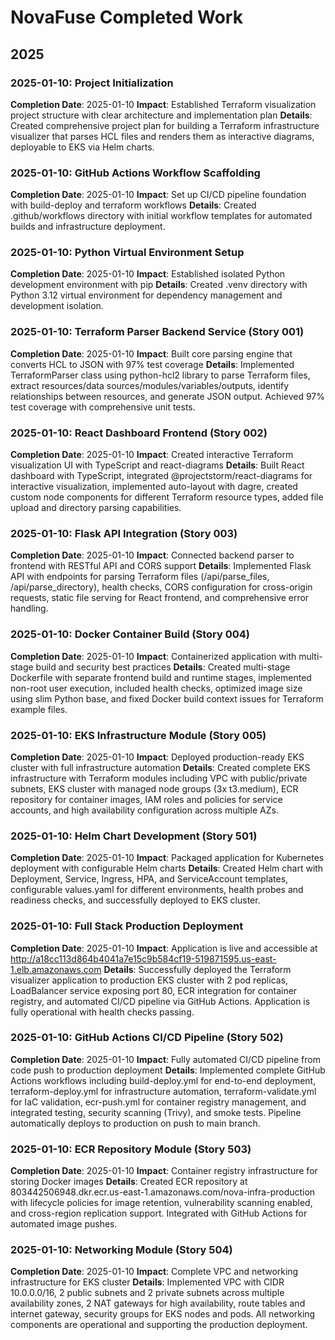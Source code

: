 # NovaFuse Completed Work

## 2025

### 2025-01-10: Project Initialization
**Completion Date**: 2025-01-10
**Impact**: Established Terraform visualization project structure with clear architecture and implementation plan
**Details**: Created comprehensive project plan for building a Terraform infrastructure visualizer that parses HCL files and renders them as interactive diagrams, deployable to EKS via Helm charts.

### 2025-01-10: GitHub Actions Workflow Scaffolding
**Completion Date**: 2025-01-10
**Impact**: Set up CI/CD pipeline foundation with build-deploy and terraform workflows
**Details**: Created .github/workflows directory with initial workflow templates for automated builds and infrastructure deployment.

### 2025-01-10: Python Virtual Environment Setup
**Completion Date**: 2025-01-10
**Impact**: Established isolated Python development environment with pip
**Details**: Created .venv directory with Python 3.12 virtual environment for dependency management and development isolation.

### 2025-01-10: Terraform Parser Backend Service (Story 001)
**Completion Date**: 2025-01-10
**Impact**: Built core parsing engine that converts HCL to JSON with 97% test coverage
**Details**: Implemented TerraformParser class using python-hcl2 library to parse Terraform files, extract resources/data sources/modules/variables/outputs, identify relationships between resources, and generate JSON output. Achieved 97% test coverage with comprehensive unit tests.

### 2025-01-10: React Dashboard Frontend (Story 002)
**Completion Date**: 2025-01-10
**Impact**: Created interactive Terraform visualization UI with TypeScript and react-diagrams
**Details**: Built React dashboard with TypeScript, integrated @projectstorm/react-diagrams for interactive visualization, implemented auto-layout with dagre, created custom node components for different Terraform resource types, added file upload and directory parsing capabilities.

### 2025-01-10: Flask API Integration (Story 003)
**Completion Date**: 2025-01-10
**Impact**: Connected backend parser to frontend with RESTful API and CORS support
**Details**: Implemented Flask API with endpoints for parsing Terraform files (/api/parse_files, /api/parse_directory), health checks, CORS configuration for cross-origin requests, static file serving for React frontend, and comprehensive error handling.

### 2025-01-10: Docker Container Build (Story 004)
**Completion Date**: 2025-01-10
**Impact**: Containerized application with multi-stage build and security best practices
**Details**: Created multi-stage Dockerfile with separate frontend build and runtime stages, implemented non-root user execution, included health checks, optimized image size using slim Python base, and fixed Docker build context issues for Terraform example files.

### 2025-01-10: EKS Infrastructure Module (Story 005)
**Completion Date**: 2025-01-10
**Impact**: Deployed production-ready EKS cluster with full infrastructure automation
**Details**: Created complete EKS infrastructure with Terraform modules including VPC with public/private subnets, EKS cluster with managed node groups (3x t3.medium), ECR repository for container images, IAM roles and policies for service accounts, and high availability configuration across multiple AZs.

### 2025-01-10: Helm Chart Development (Story 501)
**Completion Date**: 2025-01-10
**Impact**: Packaged application for Kubernetes deployment with configurable Helm charts
**Details**: Created Helm chart with Deployment, Service, Ingress, HPA, and ServiceAccount templates, configurable values.yaml for different environments, health probes and readiness checks, and successfully deployed to EKS cluster.

### 2025-01-10: Full Stack Production Deployment
**Completion Date**: 2025-01-10
**Impact**: Application is live and accessible at http://a18cc113d864b4041a7e15c9b584cf19-519871595.us-east-1.elb.amazonaws.com
**Details**: Successfully deployed the Terraform visualizer application to production EKS cluster with 2 pod replicas, LoadBalancer service exposing port 80, ECR integration for container registry, and automated CI/CD pipeline via GitHub Actions. Application is fully operational with health checks passing.

### 2025-01-10: GitHub Actions CI/CD Pipeline (Story 502)
**Completion Date**: 2025-01-10
**Impact**: Fully automated CI/CD pipeline from code push to production deployment
**Details**: Implemented complete GitHub Actions workflows including build-deploy.yml for end-to-end deployment, terraform-deploy.yml for infrastructure automation, terraform-validate.yml for IaC validation, ecr-push.yml for container registry management, and integrated testing, security scanning (Trivy), and smoke tests. Pipeline automatically deploys to production on push to main branch.

### 2025-01-10: ECR Repository Module (Story 503)
**Completion Date**: 2025-01-10
**Impact**: Container registry infrastructure for storing Docker images
**Details**: Created ECR repository at 803442506948.dkr.ecr.us-east-1.amazonaws.com/nova-infra-production with lifecycle policies for image retention, vulnerability scanning enabled, and cross-region replication support. Integrated with GitHub Actions for automated image pushes.

### 2025-01-10: Networking Module (Story 504)
**Completion Date**: 2025-01-10
**Impact**: Complete VPC and networking infrastructure for EKS cluster
**Details**: Implemented VPC with CIDR 10.0.0.0/16, 2 public subnets and 2 private subnets across multiple availability zones, 2 NAT gateways for high availability, route tables and internet gateway, security groups for EKS nodes and pods. All networking components are operational and supporting the production deployment.
